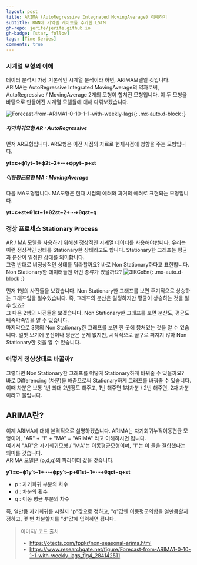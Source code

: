 ```yaml
---
layout: post
title: ARIMA (AutoRegressive Integrated MovingAverage) 이해하기
subtitle: RNN에 기억셀 게이트를 추가한 LSTM
gh-repo: jerife/jerife.github.io
gh-badge: [star, follow]
tags: [Time Series]
comments: true
---
```


### 시계열 모형의 이해
데이터 분석시 가장 기본적인 시계열 분석이라 하면, ARIMA모델일 것입니다. <br/>
ARIMA는 AutoRegressive Integrated MovingAverage의 약자로써,  AutoRegressive  / MovingAverage 2개의 모형이 합쳐진 모형입니다. 이 두 모형을 바탕으로 만들어진 시계열 모델들에 대해 다뤄보겠습니다.

![Forecast-from-ARIMA1-0-10-1-1-with-weekly-lags](https://user-images.githubusercontent.com/68190553/123450881-239d4280-d618-11eb-9c1c-8bee2475fec7.png){: .mx-auto.d-block :} <br/>

##### 자기회귀모형 AR : AutoRegressive
먼저 AR모형입니다. AR모형은 이전 시점의 자료로 현재시점에 영향을 주는 모형입니다.

**yt=c+ϕ1yt−1+ϕ2t−2+⋯+ϕpyt−p+εt**

##### 이동평균모형 MA : MovingAverage
다음 MA모형입니다. MA모형은 현재 시점의 에러와 과거의 에러로 표현되는 모형입니다. 

**yt=c+εt+θ1εt−1+θ2εt−2+⋯+θqεt−q**

### 정상 프로세스 Stationary Process
AR / MA 모델을 사용하기 위해선 정상적인 시계열 데이터를 사용해야합니다. 우리는 이런 정상적인 상태를 Stationary한 상태라고도 합니다.  Stationary한 그래프는 평균과 분산이 일정한 상태를 의미합니다. <br/>
그럼 반대로 비정상적인 상태를 뭐라할까요? 바로 Non Stationary하다고 표현합니다. Non Stationary한 데이터들엔 어떤 종류가 있을까요? 
![3lKCxEn](https://user-images.githubusercontent.com/68190553/123447713-1df22d80-d615-11eb-925d-b90ba02cc619.png){: .mx-auto.d-block :} <br/>

먼저 1행의 사진들을 보겠습니다.  Non Stationary한 그래프를 보면 주기적으로 상승하는 그래프임을 알수있습니다. 즉,  그래프의 분산은 일정하지만 평균이 상승하는 것을 알 수 있죠? <br/>
그 다음 2행의 사진들을 보겠습니다. Non Stationary한 그래프를 보면 분산도, 평균도 뒤죽박죽임을 알 수 있습니다. <br/>
마지막으로 3행의 Non Stationary한 그래프를 보면 한 곳에 뭉쳐있는 것을 알 수 있습니다. 얼핏 보기에 분산이나 평균은 문제 없지만, 시작적으로 골구로 퍼지지 않아 Non Stationary한 것을 알 수 있습니다. <br/>

### 어떻게 정상상태로 바꿀까?
그렇다면 Non Stationary한 그래프를 어떻게 Stationary하게 바꿔줄 수 있을까요? <br/>
바로 Differencing (차분)을 해줌으로써 Stationary하게 그래프를 바꿔줄 수 있습니다. 이때 차분은 보통 1번 최대 2번정도 해주고, 1번 해주면 1차차분 / 2번 해주면, 2차 차분이라고 불립니다. <br/>


## ARIMA란?
이제 ARIMA에 대해 본격적으로 설명하겠습니다. ARIMA는 자기회귀누적이동편균 모형이며, "AR" + "I" + "MA" = "ARIMA" 라고 이해하시면 됩니다. <br/>
여기서 "AR"은 자기회귀모형 / "MA"는 이동평균모형이며, "I"는 이 둘을 결합했다는 의미를 갖습니다. <br/>
ARIMA 모델은 (p,d,q)의 파라미터 값을 갖습니다.

**y′t=c+ϕ1y′t−1+⋯+ϕpy′t−p+θ1εt−1+⋯+θqεt−q+εt**

* p : 자기회귀 부분의 차수
* d : 차분의 횟수
* q :  이동 평균 부분의 차수

즉, 얼만큼 자기회귀를 시킬지 "p"값으로 정하고, "q"값엔 이동평군의합을 얼만큼할지 정하고, 몇 번 차분할지를 "d"값에 입력하면 됩니다.


> 이미지/ 코드 출처
> * https://otexts.com/fppkr/non-seasonal-arima.html
> * https://www.researchgate.net/figure/Forecast-from-ARIMA1-0-10-1-1-with-weekly-lags_fig4_284142511


